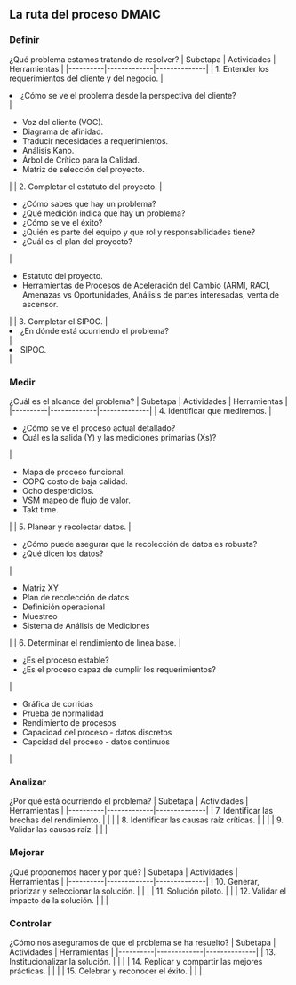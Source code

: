 ## La ruta del proceso DMAIC

### Definir
¿Qué problema estamos tratando de resolver?
| Subetapa | Actividades | Herramientas | 
|----------|-------------|--------------|
| 1. Entender los requerimientos del cliente y del negocio. | <li>¿Cómo se ve el problema desde la perspectiva del cliente?</li> | <ul><li>Voz del cliente (VOC). </li><li>Diagrama de afinidad. </li><li>Traducir necesidades a requerimientos. </li><li>Análisis Kano. </li><li>Árbol de Crítico para la Calidad. </li><li>Matriz de selección del proyecto. </li></ul> |
| 2. Completar el estatuto del proyecto. | <ul><li>¿Cómo sabes que hay un problema?</li><li>¿Qué medición indica que hay un problema?</li><li>¿Cómo se ve el éxito?</li><li>¿Quién es parte del equipo y que rol y responsabilidades tiene?</li><li>¿Cuál es el plan del proyecto?</li></ul> | <ul><li>Estatuto del proyecto.</li><li>Herramientas de Procesos de Aceleración del Cambio (ARMI, RACI, Amenazas vs Oportunidades, Análisis de partes interesadas, venta de ascensor.</li></ul> |
| 3. Completar el SIPOC. | <li>¿En dónde está ocurriendo el problema?</li> | <li>SIPOC.</li> |

### Medir
¿Cuál es el alcance del problema?
| Subetapa | Actividades | Herramientas | 
|----------|-------------|--------------|
| 4. Identificar que mediremos. | <ul><li>¿Cómo se ve el proceso actual detallado?</li><li>Cuál es la salida (Y) y las mediciones primarias (Xs)? </li></ul> | <ul><li>Mapa de proceso funcional. </li><li>COPQ costo de baja calidad.</li><li>Ocho desperdicios.</li><li>VSM mapeo de flujo de valor.</li><li>Takt time.</li></ul> |
| 5. Planear y recolectar datos. | <ul><li>¿Cómo puede asegurar que la recolección de datos es robusta?</li><li>¿Qué dicen los datos?</li></ul> | <ul><li>Matriz XY</li><li>Plan de recolección de datos</li><li>Definición operacional</li><li>Muestreo</li><li>Sistema de Análisis de Mediciones</li></ul> |
| 6. Determinar el rendimiento de línea base. | <ul><li>¿Es el proceso estable?</li><li>¿Es el proceso capaz de cumplir los requerimientos?</li></ul>| <ul><li>Gráfica de corridas</li><li>Prueba de normalidad</li><li>Rendimiento de procesos</li><li>Capacidad del proceso - datos discretos</li><li>Capcidad del proceso - datos continuos</li></ul> |

### Analizar
¿Por qué está ocurriendo el problema?
| Subetapa | Actividades | Herramientas | 
|----------|-------------|--------------|
| 7. Identificar las brechas del rendimiento. | | | 
| 8. Identificar las causas raíz críticas. | | |
| 9. Validar las causas raíz. | | |

### Mejorar
¿Qué proponemos hacer y por qué?
| Subetapa | Actividades | Herramientas | 
|----------|-------------|--------------|
| 10. Generar, priorizar y seleccionar la solución. | | |
| 11. Solución piloto. | |
| 12. Validar el impacto de la solución. | | | 

### Controlar
¿Cómo nos aseguramos de que el problema se ha resuelto?
| Subetapa | Actividades | Herramientas | 
|----------|-------------|--------------|
| 13. Institucionalizar la solución. | | |
| 14. Replicar y compartir las mejores prácticas. | | |
| 15. Celebrar y reconocer el éxito. | | |

